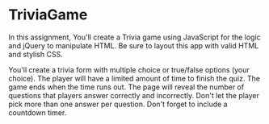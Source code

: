 # TriviaGame

In this assignment, You'll create a Trivia game using JavaScript for the logic and jQuery to manipulate HTML. Be sure to layout this app with valid HTML and stylish CSS.

You'll create a trivia form with multiple choice or true/false options (your choice). The player will have a limited amount of time to finish the quiz. The game ends when the time runs out. The page will reveal the number of questions that players answer correctly and incorrectly. Don't let the player pick more than one answer per question. Don't forget to include a countdown timer.